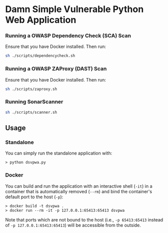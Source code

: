 # Damn Simple Vulnerable Python Web Application

### Running a OWASP Dependency Check (SCA) Scan
Ensure that you have Docker installed.
Then run:
```bash
sh ./scripts/dependencycheck.sh
```

### Running a OWASP ZAProxy (DAST) Scan
Ensure that you have Docker installed.
Then run:
```bash
sh ./scripts/zaproxy.sh
```

### Running SonarScanner
```bash
sh ./scripts/scanner.sh
```

## Usage

### Standalone

You can simply run the standalone application with:

    > python dsvpwa.py

### Docker

You can build and run the application with an interactive shell (`-it`) in a container that is automatically removed (`--rm`) and bind the container's default port to the host (`-p`):

    > docker build -t dsvpwa .
    > docker run --rm -it -p 127.0.0.1:65413:65413 dsvpwa

Note that ports which are not bound to the host (i.e., `-p 65413:65413` instead of `-p 127.0.0.1:65413:65413`) will be accessible from the outside.
